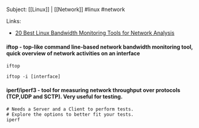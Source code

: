 Subject: [[Linux]] | [[Network]] #linux #network 

Links:
- [20 Best Linux Bandwidth Monitoring Tools for Network Analysis](https://www.tecmint.com/linux-network-bandwidth-monitoring-tools/)
#### **iftop** - top-like command line-based network bandwidth monitoring tool, quick overview of network activities on an interface
```[bash]
iftop
```

```[bash]
iftop -i [interface]
```

#### **iperf/iperf3** - tool for measuring network throughput over protocols (TCP,UDP and SCTP). Very useful for testing.
```[bash]
# Needs a Server and a Client to perform tests.
# Explore the options to better fit your tests. 
iperf
```